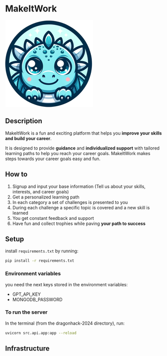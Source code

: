 # MakeItWork

![Logo](./src/media/logo_small.png)

## Description

MakeItWork is a fun and exciting platform that helps you **improve your skills and build your career**.

It is designed to provide **guidance** and **individualized support** with tailored learning paths to help you reach your career goals.
MakeItWork makes steps towards your career goals easy and fun.


## How to

1. Signup and input your base information (Tell us about your skills, interests, and career goals)
2. Get a personalized learning path
3. In each category a set of challenges is presented to you
4. During each challenge a specific topic is covered and a new skill is learned
5. You get constant feedback and support
6. Have fun and collect trophies while paving **your path to success**

## Setup

install `requirements.txt` by running:
```bash
pip install -r requirements.txt
```

### Environment variables
you need the next keys stored in the environment variables:
- GPT_API_KEY
- MONGODB_PASSWORD

### To run the server
In the terminal (from the dragonhack-2024 directory), run:

```bash
uvicorn src.api.app:app --reload
```



## Infrastructure